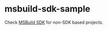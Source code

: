 # msbuild-sdk-sample
Check [MSBuild SDK](https://github.com/Microsoft/MSBuildSdks/tree/master/src/CentralPackageVersions) for non-SDK based projects.
